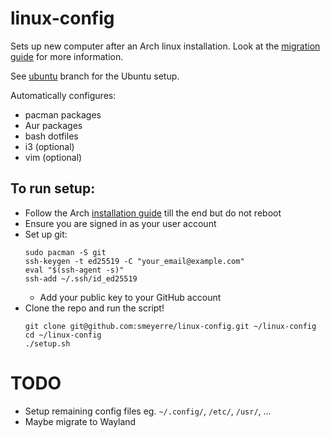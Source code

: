 # linux-config

Sets up new computer after an Arch linux installation.
Look at the [migration guide](https://wiki.archlinux.org/title/Migrate_installation_to_new_hardware) for more information.

See [ubuntu](https://github.com/smeyerre/linux-config/tree/ubuntu) branch for the Ubuntu setup.

Automatically configures:
- pacman packages
- Aur packages
- bash dotfiles
- i3 (optional)
- vim (optional)

## To run setup:
 - Follow the Arch [installation guide](https://wiki.archlinux.org/title/Installation_guide) till the end but do not reboot
 - Ensure you are signed in as your user account
 - Set up git:
     ```
     sudo pacman -S git
     ssh-keygen -t ed25519 -C "your_email@example.com"
     eval "$(ssh-agent -s)"
     ssh-add ~/.ssh/id_ed25519
     ```
    - Add your public key to your GitHub account
 - Clone the repo and run the script!
    ```
    git clone git@github.com:smeyerre/linux-config.git ~/linux-config
    cd ~/linux-config
    ./setup.sh
    ```

# TODO
 - Setup remaining config files eg. `~/.config/`, `/etc/`, `/usr/`, ...
 - Maybe migrate to Wayland
